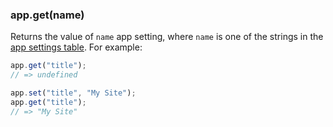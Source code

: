<h3 id='app.get'>app.get(name)</h3>

Returns the value of `name` app setting, where `name` is one of the strings in the
[app settings table](#app.settings.table). For example:

```js
app.get("title");
// => undefined

app.set("title", "My Site");
app.get("title");
// => "My Site"
```
